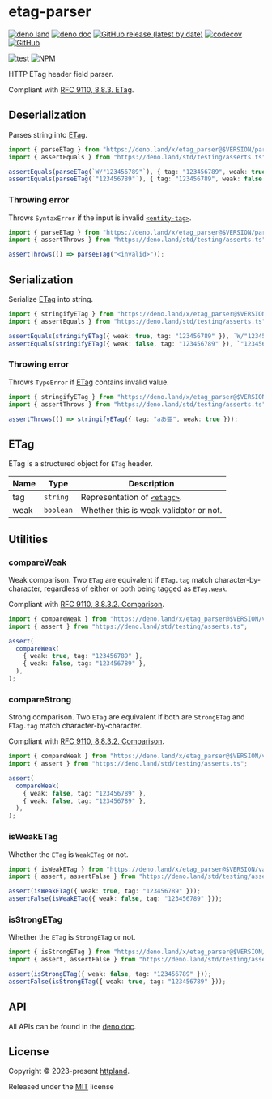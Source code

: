 # etag-parser

[![deno land](http://img.shields.io/badge/available%20on-deno.land/x-lightgrey.svg?logo=deno)](https://deno.land/x/etag_parser)
[![deno doc](https://doc.deno.land/badge.svg)](https://doc.deno.land/https/deno.land/x/etag_parser/mod.ts)
[![GitHub release (latest by date)](https://img.shields.io/github/v/release/httpland/etag-parser)](https://github.com/httpland/etag-parser/releases)
[![codecov](https://codecov.io/gh/httpland/etag-parser/branch/main/graph/badge.svg)](https://codecov.io/gh/httpland/etag-parser)
[![GitHub](https://img.shields.io/github/license/httpland/etag-parser)](https://github.com/httpland/etag-parser/blob/main/LICENSE)

[![test](https://github.com/httpland/etag-parser/actions/workflows/test.yaml/badge.svg)](https://github.com/httpland/etag-parser/actions/workflows/test.yaml)
[![NPM](https://nodei.co/npm/@httpland/etag-parser.png?mini=true)](https://nodei.co/npm/@httpland/etag-parser/)

HTTP ETag header field parser.

Compliant with
[RFC 9110, 8.8.3. ETag](https://www.rfc-editor.org/rfc/rfc9110#section-8.8.3).

## Deserialization

Parses string into [ETag](#etag).

```ts
import { parseETag } from "https://deno.land/x/etag_parser@$VERSION/parse.ts";
import { assertEquals } from "https://deno.land/std/testing/asserts.ts";

assertEquals(parseETag(`W/"123456789"`), { tag: "123456789", weak: true });
assertEquals(parseETag(`"123456789"`), { tag: "123456789", weak: false });
```

### Throwing error

Throws `SyntaxError` if the input is invalid
[`<entity-tag>`](https://www.rfc-editor.org/rfc/rfc9110#section-8.8.3-2).

```ts
import { parseETag } from "https://deno.land/x/etag_parser@$VERSION/parse.ts";
import { assertThrows } from "https://deno.land/std/testing/asserts.ts";

assertThrows(() => parseETag("<invalid>"));
```

## Serialization

Serialize [ETag](#etag) into string.

```ts
import { stringifyETag } from "https://deno.land/x/etag_parser@$VERSION/stringify.ts";
import { assertEquals } from "https://deno.land/std/testing/asserts.ts";

assertEquals(stringifyETag({ weak: true, tag: "123456789" }), `W/"123456789"`);
assertEquals(stringifyETag({ weak: false, tag: "123456789" }), `"123456789"`);
```

### Throwing error

Throws `TypeError` if [ETag](#etag) contains invalid value.

```ts
import { stringifyETag } from "https://deno.land/x/etag_parser@$VERSION/stringify.ts";
import { assertThrows } from "https://deno.land/std/testing/asserts.ts";

assertThrows(() => stringifyETag({ tag: "aあ亜", weak: true }));
```

## ETag

ETag is a structured object for `ETag` header.

| Name | Type      | Description                                                                                 |
| ---- | --------- | ------------------------------------------------------------------------------------------- |
| tag  | `string`  | Representation of [`<etagc>`](https://www.rfc-editor.org/rfc/rfc9110.html#section-8.8.3-2). |
| weak | `boolean` | Whether this is weak validator or not.                                                      |

## Utilities

### compareWeak

Weak comparison. Two `ETag` are equivalent if `ETag.tag` match
character-by-character, regardless of either or both being tagged as
`ETag.weak`.

Compliant with
[RFC 9110, 8.8.3.2. Comparison](https://www.rfc-editor.org/rfc/rfc9110.html#name-comparison-2).

```ts
import { compareWeak } from "https://deno.land/x/etag_parser@$VERSION/validate.ts";
import { assert } from "https://deno.land/std/testing/asserts.ts";

assert(
  compareWeak(
    { weak: true, tag: "123456789" },
    { weak: false, tag: "123456789" },
  ),
);
```

### compareStrong

Strong comparison. Two `ETag` are equivalent if both are `StrongETag` and
`ETag.tag` match character-by-character.

Compliant with
[RFC 9110, 8.8.3.2. Comparison](https://www.rfc-editor.org/rfc/rfc9110.html#name-comparison-2).

```ts
import { compareWeak } from "https://deno.land/x/etag_parser@$VERSION/validate.ts";
import { assert } from "https://deno.land/std/testing/asserts.ts";

assert(
  compareWeak(
    { weak: false, tag: "123456789" },
    { weak: false, tag: "123456789" },
  ),
);
```

### isWeakETag

Whether the `ETag` is `WeakETag` or not.

```ts
import { isWeakETag } from "https://deno.land/x/etag_parser@$VERSION/validate.ts";
import { assert, assertFalse } from "https://deno.land/std/testing/asserts.ts";

assert(isWeakETag({ weak: true, tag: "123456789" }));
assertFalse(isWeakETag({ weak: false, tag: "123456789" }));
```

### isStrongETag

Whether the `ETag` is `StrongETag` or not.

```ts
import { isStrongETag } from "https://deno.land/x/etag_parser@$VERSION/validate.ts";
import { assert, assertFalse } from "https://deno.land/std/testing/asserts.ts";

assert(isStrongETag({ weak: false, tag: "123456789" }));
assertFalse(isStrongETag({ weak: true, tag: "123456789" }));
```

## API

All APIs can be found in the
[deno doc](https://doc.deno.land/https/deno.land/x/etag_parser/mod.ts).

## License

Copyright © 2023-present [httpland](https://github.com/httpland).

Released under the [MIT](./LICENSE) license
